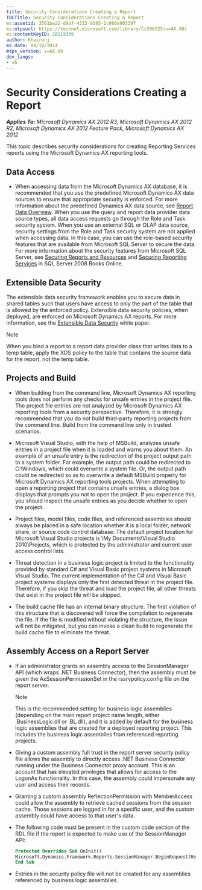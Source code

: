 ```yaml
---
title: Security Considerations Creating a Report
TOCTitle: Security Considerations Creating a Report
ms:assetid: 3561ba22-d9af-4333-9b95-2c066e903397
ms:mtpsurl: https://technet.microsoft.com/library/Cc596325(v=AX.60)
ms:contentKeyID: 28119339
author: Khairunj
ms.date: 04/18/2014
mtps_version: v=AX.60
dev_langs:
- vb
---
```


# Security Considerations Creating a Report 


_**Applies To:** Microsoft Dynamics AX 2012 R3, Microsoft Dynamics AX 2012 R2, Microsoft Dynamics AX 2012 Feature Pack, Microsoft Dynamics AX 2012_

This topic describes security considerations for creating Reporting Services reports using the Microsoft Dynamics AX reporting tools.

## Data Access

  - When accessing data from the Microsoft Dynamics AX database, it is recommended that you use the predefined Microsoft Dynamics AX data sources to ensure that appropriate security is enforced. For more information about the predefined Dynamics AX data source, see [Report Data Overview](report-data-overview.md). When you use the query and report data provider data source types, all data access requests go through the Role and Task security system. When you use an external SQL or OLAP data source, security settings from the Role and Task security system are not applied when accessing data. In this case, you can use the role-based security features that are available from Microsoft SQL Server to secure the data. For more information about the security features from Microsoft SQL Server, see [Securing Reports and Resources](https://go.microsoft.com/fwlink/?linkid=110169) and [Securing Reporting Services](https://go.microsoft.com/fwlink/?linkid=110170) in SQL Server 2008 Books Online.

## Extensible Data Security

The extensible data security framework enables you to secure data in shared tables such that users have access to only the part of the table that is allowed by the enforced policy. Extensible data security policies, when deployed, are enforced on Microsoft Dynamics AX reports. For more information, see the [Extensible Data Security](https://go.microsoft.com/fwlink/?linkid=230460) white paper.


> [!NOTE]
> <P>When you bind a report to a report data provider class that writes data to a temp table, apply the XDS policy to the table that contains the source data for the report, not the temp table.</P>



## Projects and Build

  - When building from the command line, Microsoft Dynamics AX reporting tools does not perform any checks for unsafe entries in the project file. The project file entries are not analyzed by Microsoft Dynamics AX reporting tools from a security perspective. Therefore, it is strongly recommended that you do not build third-party reporting projects from the command line. Build from the command line only in trusted scenarios.

  - Microsoft Visual Studio, with the help of MSBuild, analyzes unsafe entries in a project file when it is loaded and warns you about them. An example of an unsafe entry is the redirection of the project output path to a system folder. For example, the output path could be redirected to C:\\Windows, which could overwrite a system file. Or, the output path could be redirected so as to overwrite a default MSBuild property for Microsoft Dynamics AX reporting tools projects. When attempting to open a reporting project that contains unsafe entries, a dialog box displays that prompts you not to open the project. If you experience this, you should inspect the unsafe entries as you decide whether to open the project.

  - Project files, model files, code files, and referenced assemblies should always be placed in a safe location whether it is a local folder, network share, or source code control database. The default project location for Microsoft Visual Studio projects is \\My Documents\\Visual Studio 2010\\Projects, which is protected by the administrator and current user access control lists.

  - Threat detection in a business logic project is limited to the functionality provided by standard C\# and Visual Basic project systems in Microsoft Visual Studio. The current implementation of the C\# and Visual Basic project systems displays only the first detected threat in the project file. Therefore, if you skip the threat and load the project file, all other threats that exist in the project file will be skipped.

  - The build cache file has an internal binary structure. The first violation of this structure that is discovered will force the compilation to regenerate the file. If the file is modified without violating the structure, the issue will not be mitigated, but you can invoke a clean build to regenerate the build cache file to eliminate the threat.

## Assembly Access on a Report Server

  - If an administrator grants an assembly access to the SessionManager API (which wraps .NET Business Connector), then the assembly must be given the AxSessionPermissionSet in the rssrvpolicy.config file on the report server.
    

    > [!NOTE]
    > <P>This is the recommended setting for business logic assemblies (depending on the main report project name length, either .BusinessLogic.dll or .BL.dll), and it is added by default for the business logic assemblies that are created for a deployed reporting project. This includes the business logic assemblies from referenced reporting projects.</P>



  - Giving a custom assembly full trust in the report server security policy file allows the assembly to directly access .NET Business Connector running under the Business Connector proxy account. This is an account that has elevated privileges that allows for access to the LogonAs functionality. In this case, the assembly could impersonate any user and access their records.

  - Granting a custom assembly ReflectionPermission with MemberAccess could allow the assembly to retrieve cached sessions from the session cache. Those sessions are logged in for a specific user, and the custom assembly could have access to that user's data.

  - The following code must be present in the custom code section of the RDL file if the report is expected to make use of the SessionManager API:
    
    ``` vb
    Protected Overrides Sub OnInit()
    Microsoft.Dynamics.Framework.Reports.SessionManager.BeginRequest(Report)
    End Sub
    ```

  - Entries in the security policy file will not be created for any assemblies referenced by business logic assemblies.

  


